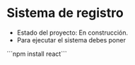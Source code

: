 <h1>Sistema de registro</h1>

- Estado del proyecto: En construcción.
- Para ejecutar el sistema debes poner 

´´´npm install react```
